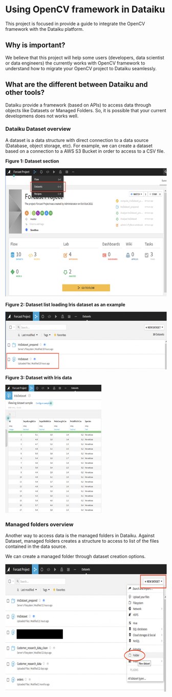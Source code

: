# Using OpenCV framework in Dataiku

This project is focused in provide a guide to integrate the OpenCV framework with the Dataiku platform. 

## Why is important?

We believe that this project will help some users (developers, data scientist or data engineers) the currently works with OpenCV framework to understand how to migrate your OpenCV project to Dataiku seamlessly.

## What are the different between Dataiku and other tools?

Dataiku provide a framework (based on APIs) to access data through objects like Datasets or Managed Folders. So, it is possible that your current developmens does not works well.

### Dataiku Dataset overview

A dataset is a data structure with direct connection to a data source (Database, object storage, etc). For example, we can create a dataset based on a connection to a AWS S3 Bucket in order to access to a CSV file.

<b>Figure 1: Dataset section</b>

<img src="/images/dataiku-dataset-1.png?raw=true" width="600" height="400" alt="Dataset section"/>

<b>Figure 2: Dataset list loading Iris dataset as an example</b>

<img src="/images/dataiku-dataset-2.png?raw=true" width="600" height="180" alt="Dataset list"/>

<b>Figure 3: Dataset with Iris data</b>

<img src="/images/dataiku-dataset-3.png?raw=true" width="300" height="400" alt="Dataset example"/>

### Managed folders overview

Another way to access data is the managed folders in Dataiku. Against Dataset, managed folders creates a structure to access to list of the files contained in the data source.

We can create a managed folder through dataset creation options.

<img src="/images/dataiku-folders-1.png?raw=true" width="600" height="400" alt="Create a managed folder"/>
